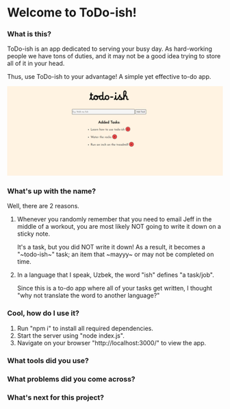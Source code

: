 <h1> Welcome to ToDo-ish! </h1>

<h3>What is this?</h3>
<p>ToDo-ish is an app dedicated to serving your busy day. As hard-working people we have tons of duties, and it may not be a good idea trying to store all of it in your head.</p>
<p>Thus, use ToDo-ish to your advantage! A simple yet effective to-do app.</p>

<img src="./public/images/screenshot.png">

<h3>What's up with the name?</h3>
<p>Well, there are 2 reasons.</p>
<ol>
    <li>
        Whenever you randomly remember that you need to email Jeff in the middle of a workout, you are most likely NOT going to write it down on a sticky note. 
        <p>It's a task, but you did NOT write it down! As a result, it becomes a "~todo-ish~" task; an item that ~mayyy~ or may not be completed on time.</p>
    </li>
    <li>
        In a language that I speak, Uzbek, the word "ish" defines "a task/job".
        <p>
        Since this is a to-do app where all of your tasks get written, I thought "why not translate the word to another language?"</p>
    </li>
</ol>

<h3>Cool, how do I use it?</h3>
<ol>
    <li>Run "npm i" to install all required dependencies.</li>
    <li>Start the server using "node index.js".</li>
    <li>Navigate on your browser "http://localhost:3000/" to view the app.</li>
</ol>

<h3>What tools did you use?</h3>
<h3>What problems did you come across?</h3>
<h3>What's next for this project?</h3>

